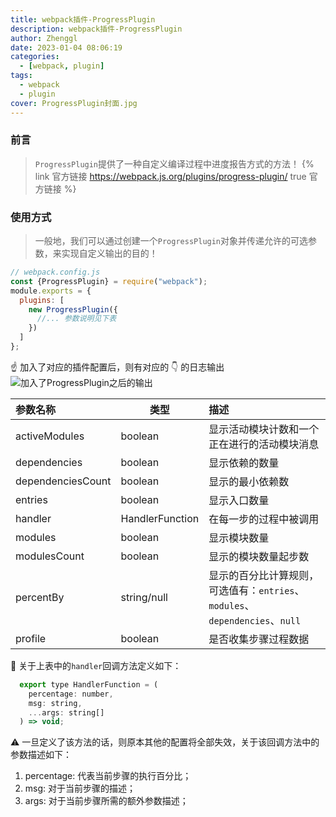 ```yaml
---
title: webpack插件-ProgressPlugin
description: webpack插件-ProgressPlugin
author: Zhenggl
date: 2023-01-04 08:06:19
categories:
  - [webpack, plugin]
tags:
  - webpack
  - plugin
cover: ProgressPlugin封面.jpg
---
```


### 前言
> `ProgressPlugin`提供了一种自定义编译过程中进度报告方式的方法！
> {% link 官方链接 https://webpack.js.org/plugins/progress-plugin/ true 官方链接 %}

### 使用方式
> 一般地，我们可以通过创建一个`ProgressPlugin`对象并传递允许的可选参数，来实现自定义输出的目的！
```javascript
// webpack.config.js
const {ProgressPlugin} = require("webpack");
module.exports = {
  plugins: [
    new ProgressPlugin({
      //... 参数说明见下表
    })
  ]
};
```
:point_up: 加入了对应的插件配置后，则有对应的 :point_down: 的日志输出
![加入了ProgressPlugin之后的输出](加入了ProgressPlugin之后的输出.png)

| 参数名称 | 类型 | 描述 |
|:---|---|:---|
| activeModules | boolean | 显示活动模块计数和一个正在进行的活动模块消息 |
| dependencies | boolean | 显示依赖的数量 |
| dependenciesCount | boolean | 显示的最小依赖数 |
| entries | boolean | 显示入口数量 |
| handler | HandlerFunction | 在每一步的过程中被调用 |
| modules | boolean | 显示模块数量 |
| modulesCount | boolean | 显示的模块数量起步数 |
| percentBy | string/null | 显示的百分比计算规则，可选值有：`entries`、`modules`、`dependencies`、`null` |
| profile | boolean | 是否收集步骤过程数据 |

:stars: 关于上表中的`handler`回调方法定义如下：
```javascript
  export type HandlerFunction = (
    percentage: number,
    msg: string,
    ...args: string[]
  ) => void;
```
:warning: 一旦定义了该方法的话，则原本其他的配置将全部失效，关于该回调方法中的参数描述如下：
1. percentage: 代表当前步骤的执行百分比；
2. msg: 对于当前步骤的描述；
3. args: 对于当前步骤所需的额外参数描述；